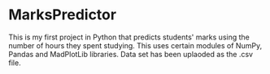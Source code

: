 # MarksPredictor
This is my first project in Python that predicts students' marks using the number of hours they spent studying.
This uses certain modules of NumPy, Pandas and MadPlotLib libraries.
Data set has been uplaoded as the .csv file.
